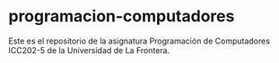 # programacion-computadores
Este es el repositorio de la asignatura Programación de Computadores ICC202-5 de la Universidad de La Frontera.
